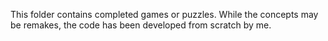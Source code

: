 This folder contains completed games or puzzles. While the concepts may be remakes, the code has been developed from scratch by me.
